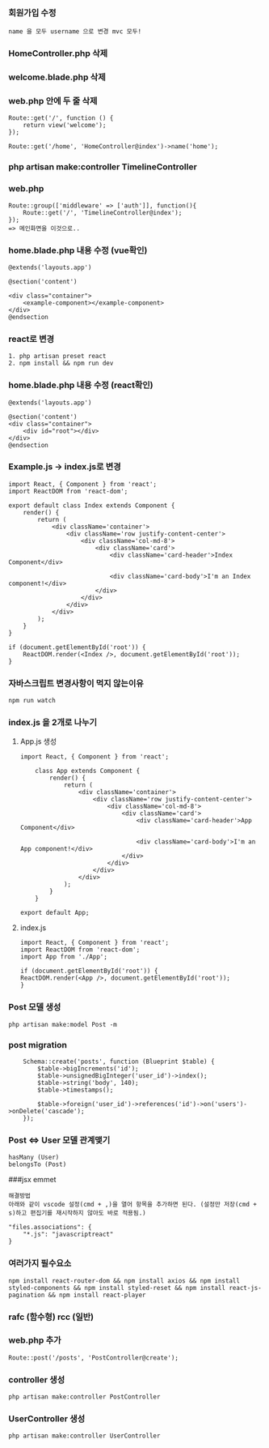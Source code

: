 ### 회원가입 수정

    name 을 모두 username 으로 변경 mvc 모두!

### HomeController.php 삭제

### welcome.blade.php 삭제

### web.php 안에 두 줄 삭제

    Route::get('/', function () {
        return view('welcome');
    });

    Route::get('/home', 'HomeController@index')->name('home');

### php artisan make:controller TimelineController

### web.php

    Route::group(['middleware' => ['auth']], function(){
        Route::get('/', 'TimelineController@index');
    });
    => 메인화면을 이것으로..

### home.blade.php 내용 수정 (vue확인)

    @extends('layouts.app')

    @section('content')

    <div class="container">
        <example-component></example-component>
    </div>
    @endsection

### react로 변경

    1. php artisan preset react
    2. npm install && npm run dev

### home.blade.php 내용 수정 (react확인)

    @extends('layouts.app')

    @section('content')
    <div class="container">
        <div id="root"></div>
    </div>
    @endsection

### Example.js -> index.js로 변경

    import React, { Component } from 'react';
    import ReactDOM from 'react-dom';

    export default class Index extends Component {
        render() {
            return (
                <div className='container'>
                    <div className='row justify-content-center'>
                        <div className='col-md-8'>
                            <div className='card'>
                                <div className='card-header'>Index Component</div>

                                <div className='card-body'>I'm an Index component!</div>
                            </div>
                        </div>
                    </div>
                </div>
            );
        }
    }

    if (document.getElementById('root')) {
        ReactDOM.render(<Index />, document.getElementById('root'));
    }

### 자바스크립트 변경사항이 먹지 않는이유

    npm run watch

### index.js 을 2개로 나누기

1.  App.js 생성

        import React, { Component } from 'react';

            class App extends Component {
                render() {
                    return (
                        <div className='container'>
                            <div className='row justify-content-center'>
                                <div className='col-md-8'>
                                    <div className='card'>
                                        <div className='card-header'>App Component</div>

                                        <div className='card-body'>I'm an App component!</div>
                                    </div>
                                </div>
                            </div>
                        </div>
                    );
                }
            }

        export default App;

2.  index.js

        import React, { Component } from 'react';
        import ReactDOM from 'react-dom';
        import App from './App';

        if (document.getElementById('root')) {
        ReactDOM.render(<App />, document.getElementById('root'));
        }

### Post 모델 생성

    php artisan make:model Post -m

### post migration

        Schema::create('posts', function (Blueprint $table) {
            $table->bigIncrements('id');
            $table->unsignedBigInteger('user_id')->index();
            $table->string('body', 140);
            $table->timestamps();

            $table->foreign('user_id')->references('id')->on('users')->onDelete('cascade');
        });

### Post <=> User 모델 관계맺기

    hasMany (User)
    belongsTo (Post)

###jsx emmet

    해결방법
    아래와 같이 vscode 설정(cmd + ,)을 열어 항목을 추가하면 된다. (설정만 저장(cmd + s)하고 편집기를 재시작하지 않아도 바로 적용됨.)

    "files.associations": {
        "*.js": "javascriptreact"
    }

### 여러가지 필수요소

    npm install react-router-dom && npm install axios && npm install styled-components && npm install styled-reset && npm install react-js-pagination && npm install react-player

### rafc (함수형) rcc (일반)

### web.php 추가

    Route::post('/posts', 'PostController@create');

### controller 생성

    php artisan make:controller PostController

### UserController 생성

    php artisan make:controller UserController
